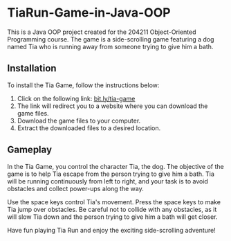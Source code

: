 # TiaRun-Game-in-Java-OOP

This is a Java OOP project created for the 204211 Object-Oriented Programming course. The game is a side-scrolling game featuring a dog named Tia who is running away from someone trying to give him a bath.

## Installation
To install the Tia Game, follow the instructions below:

  1. Click on the following link: [bit.ly/tia-game](bit.ly/tia-game)
  2. The link will redirect you to a website where you can download the game files.
  3. Download the game files to your computer.
  4. Extract the downloaded files to a desired location.

## Gameplay
  In the Tia Game, you control the character Tia, the dog. The objective of the game is to help Tia escape from the person trying to give him a bath. Tia will be running continuously from left to right, and your task is to avoid obstacles and collect power-ups along the way.

Use the space keys control Tia's movement. Press the space keys to make Tia jump over obstacles. Be careful not to collide with any obstacles, as it will slow Tia down and the person trying to give him a bath will get closer.

Have fun playing Tia Run and enjoy the exciting side-scrolling adventure!
